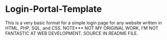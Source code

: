 # Login-Portal-Template
This is a very basic format for a simple login page for any website written in HTML, PHP, SQL, and CSS. NOTE*** NOT MY ORIGINAL WORK, I'M NOT FANTASTIC AT WEB DEVELOPMENT. SOURCE IN README FILE.
